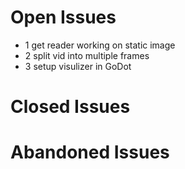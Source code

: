 # Open Issues
- 1 get reader working on static image
- 2 split vid into multiple frames
- 3 setup visulizer in GoDot

# Closed Issues

# Abandoned Issues